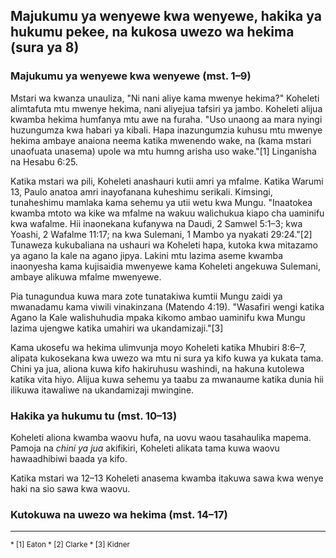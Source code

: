 ## Majukumu ya wenyewe kwa wenyewe, hakika ya hukumu pekee, na kukosa uwezo wa hekima (sura ya 8)

### Majukumu ya wenyewe kwa wenyewe (mst. 1–9)

Mstari wa kwanza unauliza, "Ni nani aliye kama mwenye hekima?" Koheleti alimtafuta mtu mwenye hekima, nani aliyejua tafsiri ya jambo. Koheleti alijua kwamba hekima humfanya mtu awe na furaha. "Uso unaong aa mara nyingi huzungumza kwa habari ya kibali. Hapa inazungumzia kuhusu mtu mwenye hekima ambaye anaiona neema katika mwenendo wake, na (kama mstari unaofuata unasema) upole wa mtu humng arisha uso wake."[1] Linganisha na Hesabu 6:25.

Katika mstari wa pili, Koheleti anashauri kutii amri ya mfalme. Katika Warumi 13, Paulo anatoa amri inayofanana kuheshimu serikali. Kimsingi, tunaheshimu mamlaka kama sehemu ya utii wetu kwa Mungu. "Inaatokea kwamba mtoto wa kike wa mfalme na wakuu walichukua kiapo cha uaminifu kwa wafalme. Hii inaonekana kufanywa na Daudi, 2 Samwel 5:1–3; kwa Yoashi, 2 Wafalme 11:17; na kwa Sulemani, 1 Mambo ya nyakati 29:24."[2] Tunaweza kukubaliana na ushauri wa Koheleti hapa, kutoka kwa mitazamo ya agano la kale na agano jipya. Lakini mtu lazima aseme kwamba inaonyesha kama kujisaidia mwenyewe kama Koheleti angekuwa Sulemani, ambaye alikuwa mfalme mwenyewe.

Pia tunagundua kuwa mara zote tunatakiwa kumtii Mungu zaidi ya mwanadamu kama viwili vinakinzana (Matendo 4:19). "Wasafiri wengi katika Agano la Kale walishuhudia mpaka kikomo ambao uaminifu kwa Mungu lazima ujengwe katika umahiri wa ukandamizaji."[3]

Kama ukosefu wa hekima ulimvunja moyo Koheleti katika Mhubiri 8:6–7, alipata kukosekana kwa uwezo wa mtu ni sura ya kifo kuwa ya kukata tama. Chini ya jua, aliona kuwa kifo hakiruhusu washindi, na hakuna kutolewa katika vita hiyo. Alijua kuwa sehemu ya taabu za mwanaume katika dunia hii ilikuwa itawaliwe na ukandamizaji mwingine.

### Hakika ya hukumu tu (mst. 10–13)

Koheleti aliona kwamba waovu hufa, na uovu waou tasahaulika mapema. Pamoja na _chini ya jua_ akifikiri, Koheleti alikata tama kuwa waovu hawaadhibiwi baada ya kifo.

Katika mstari wa 12–13 Koheleti anasema kwamba itakuwa sawa kwa wenye haki na sio sawa kwa waovu.

### Kutokuwa na uwezo wa hekima (mst. 14–17)

-------------------------------------

<small>
* [1] Eaton
* [2] Clarke
* [3] Kidner
</small>

